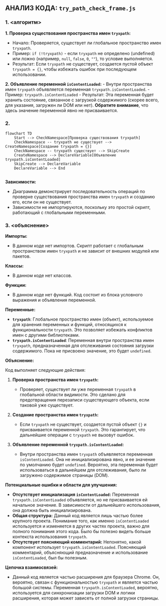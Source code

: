 ## АНАЛИЗ КОДА: `try_path_check_frame.js`

### 1. <алгоритм>

**1. Проверка существования пространства имен `tryxpath`:**
   -  Начало: Проверяется, существует ли глобальное пространство имен `tryxpath`.
   -  Пример: `if (!tryxpath)` - если `tryxpath` не определено (undefined) или ложно (например, `null`, `false`, `0`, `""`), то условие выполняется.
   -  Результат: Если `tryxpath` не существует, создается пустой объект `tryxpath = {}`, чтобы избежать ошибок при последующем использовании.

**2. Объявление переменной `isContentLoaded`:**
    -  Внутри пространства имен `tryxpath` объявляется переменная `tryxpath.isContentLoaded`.
    -  Пример: `tryxpath.isContentLoaded`
    -  Результат: Эта переменная будет хранить состояние, связанное с загрузкой содержимого (скорее всего, для указания, загружен ли DOM или нет). **Обратите внимание**, что здесь значение переменной явно не присваивается.

### 2. <mermaid>

```mermaid
flowchart TD
    Start --> CheckNamespace[Проверка существования tryxpath]
    CheckNamespace -- tryxpath не существует --> CreateNamespace[Создание tryxpath = {}]
    CheckNamespace -- tryxpath существует --> SkipCreate
    CreateNamespace --> DeclareVariable[Объявление tryxpath.isContentLoaded]
    SkipCreate --> DeclareVariable
    DeclareVariable --> End
    
```

**Зависимости:**
- Диаграмма демонстрирует последовательность операций по проверке существования пространства имен `tryxpath` и созданию его, если он не существует.
- Зависимости не импортируются, поскольку это простой скрипт, работающий с глобальными переменными.

### 3. <объяснение>

**Импорты:**
- В данном коде нет импортов. Скрипт работает с глобальным пространством имен `tryxpath` и не зависит от внешних модулей или пакетов.

**Классы:**
- В данном коде нет классов.

**Функции:**
- В данном коде нет функций. Код состоит из блока условного выражения и объявления переменной.

**Переменные:**
- **`tryxpath`**: Глобальное пространство имен (объект), используемое для хранения переменных и функций, относящихся к функциональности `tryxpath`. Это позволяет избежать конфликтов имен с другими библиотеками.
- **`tryxpath.isContentLoaded`**: Переменная внутри пространства имен `tryxpath`, предназначенная для отслеживания состояния загрузки содержимого.  Пока не присвоено значение, это будет `undefined`.

**Объяснение:**

Код выполняет следующие действия:

1. **Проверка пространства имен `tryxpath`:**
   - Проверяет, существует ли уже переменная `tryxpath` в глобальной области видимости.  Это сделано для предотвращения перезаписи существующего объекта, если таковой уже существует.

2. **Создание пространства имен `tryxpath`:**
    - Если `tryxpath` не существует, создается пустой объект `{}` и присваивается переменной `tryxpath`. Это гарантирует, что дальнейшие операции с `tryxpath` не вызовут ошибок.

3. **Объявление переменной `tryxpath.isContentLoaded`:**
   - Внутри пространства имен `tryxpath` объявляется переменная `isContentLoaded`. Она не инициализирована явно, и ее значение по умолчанию будет `undefined`. Вероятно, эта переменная будет использоваться в дальнейшем для отслеживания, было ли загружено содержимое страницы (DOM).

**Потенциальные ошибки и области для улучшения:**

- **Отсутствует инициализация `isContentLoaded`:**  Переменная `tryxpath.isContentLoaded` объявляется, но не присваивается ей начальное значение. В зависимости от дальнейшего использования, она должна быть инициализирована.
- **Общая структура:**  Данный код является лишь частью более крупного проекта.  Понимание того, как именно `isContentLoaded` используется и изменяется в других частях проекта, важно для полного понимания этого кода.  Было бы полезно видеть больше контекста использования `tryxpath`.
- **Отсутствует поясняющий комментарий:**  Непонятно, какой компонент использует `tryxpath.isContentLoaded`. Поясняющий комментарий, объясняющий предназначение и использование `isContentLoaded`, был бы полезным.

**Цепочка взаимосвязей:**
- Данный код является частью расширения для браузера Chrome. Он, вероятно, связан с функциональностью `tryxpath` и является частью большой системы. Переменная `tryxpath.isContentLoaded`, вероятно, используется для синхронизации загрузки DOM и логики расширения, которая может зависеть от полной загрузки страницы.